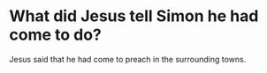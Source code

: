 # What did Jesus tell Simon he had come to do?

Jesus said that he had come to preach in the surrounding towns.
